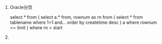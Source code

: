 1. Oracle分页

   select * from
   (
   select a.* from, rownum as rn from
   (
   select * from tablename where 1=1 and… order by createtime desc
   ) a where rownum <= limit
   ) where rn > start

2. 
